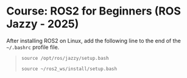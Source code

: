 # Course: ROS2 for Beginners (ROS Jazzy - 2025)


After installing ROS2 on Linux, add the following line to the end of the `~/.bashrc` profile file.

> `source /opt/ros/jazzy/setup.bash`
>
> `source ~/ros2_ws/install/setup.bash`
